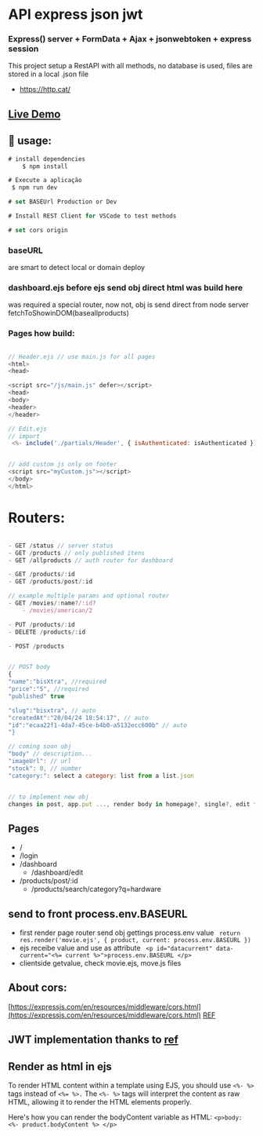 # API express json jwt

### Express() server + FormData + Ajax + jsonwebtoken + express session

This project setup a RestAPI with all methods, no database is used, files are stored in a local .json file

- https://http.cat/

## [Live Demo](https://api.gpdev.tech/)

## :rocket: usage:

```js
# install dependencies
    $ npm install

# Execute a aplicação
 $ npm run dev

# set BASEUrl Production or Dev

# Install REST Client for VSCode to test methods

# set cors origin
```

### baseURL

are smart to detect local or domain deploy

### dashboard.ejs before ejs send obj direct html was build here

was required a special router, now not, obj is send direct from node server fetchToShowinDOM(baseallproducts)

### Pages how build:

```js

// Header.ejs // use main.js for all pages
<html>
<head>

<script src="/js/main.js" defer></script>
<head>
<body>
<header>
</header>

// Edit.ejs
// import
 <%- include('./partials/Header', { isAuthenticated: isAuthenticated }); %>


// add custom js only on footer
<script src="myCustom.js"></script>
</body>
</html>
```

# Routers:

```js

- GET /status // server status
- GET /products // only published itens
- GET /allproducts // auth router for dashboard

- GET /products/:id
- GET /products/post/:id

// example multiple params and optional router
- GET /movies/:name?/:id?
    - /movies/american/2

- PUT /products/:id
- DELETE /products/:id

- POST /products


// POST body
{
"name":"bisXtra", //required
"price":"5", //required
"published" true

"slug":"bisxtra", // auto
"createdAt":"20/04/24 18:54:17", // auto
"id":"ecaa22f1-4da7-45ce-b4b0-a5132ecc600b" // auto
"}

// coming soon obj
"body" // description...
"imageUrl": // url
"stock": 0, // number
"category:": select a category: list from a list.json


// to implement new obj
changes in post, app.put ..., render body in homepage?, single?, edit forms and write

```

## Pages

- /
- /login
- /dashboard
  - /dashboard/edit
- /products/post/:id
  - /products/search/category?q=hardware

## send to front process.env.BASEURL

- first render page router send obj gettings process.env value ` return res.render('movie.ejs', { product, current: process.env.BASEURL })`
- ejs receibe value and use as attribute ` <p id="datacurrent" data-current="<%= current %>">process.env.BASEURL </p>`
- clientside getvalue, check movie.ejs, move.js files

## About cors:

[https://expressjs.com/en/resources/middleware/cors.html](https://expressjs.com/en/resources/middleware/cors.html)
[REF](https://www.youtube.com/watch?v=fm4_EuCsQwg)

## JWT implementation thanks to [ref](https://www.luiztools.com.br/post/autenticacao-json-web-token-jwt-em-nodejs/)


## Render as html in ejs


To render HTML content within a template using EJS, you should use `<%- %>` tags instead of `<%= %>.` The `<%- %>` tags will interpret the content as raw HTML, allowing it to render the HTML elements properly.

Here's how you can render the bodyContent variable as HTML: `<p>body: <%- product.bodyContent %> </p>`